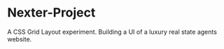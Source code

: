 # Nexter-Project
A CSS Grid Layout experiment. Building a UI of a luxury real state agents website. 
